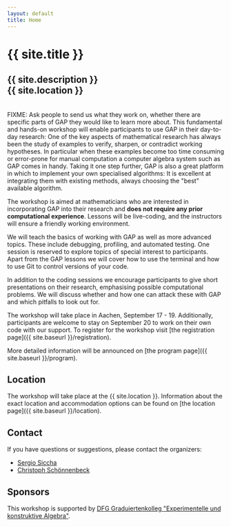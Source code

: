 ```yaml
---
layout: default
title: Home
---
```


# {{ site.title }}

## {{ site.description }}<br> {{ site.location }}

<br>
FIXME: Ask people to send us what they work on, whether there are specific parts of GAP they would like to learn more about.
This fundamental and hands-on workshop will enable participants to use GAP in their day-to-day research: One of the key aspects of mathematical research has always been the study of examples to verify, sharpen, or contradict working hypotheses.
In particular when these examples become too time consuming or error-prone for manual computation a computer algebra system such as GAP comes in handy.
Taking it one step further, GAP is also a great platform in which to implement your own specialised algorithms:
It is excellent at integrating them with existing methods, always choosing the "best" available algorithm.

The workshop is aimed at mathematicians who are interested in incorporating GAP into their research and **does not require any prior computational experience**.
Lessons will be live-coding, and the instructors will ensure a friendly working environment.

We will teach the basics of working with GAP as well as more advanced topics. These include debugging, profiling, and automated testing.
One session is reserved to explore topics of special interest to participants.
Apart from the GAP lessons we will cover how to use the terminal and how to use Git to control versions of your code.

In addition to the coding sessions we encourage participants to give short presentations on their research, emphasising possible computational problems.
We will discuss whether and how one can attack these with GAP and which pitfalls to look out for.

The workshop will take place in Aachen, September 17 - 19.
Additionally, participants are welcome to stay on September 20 to work on their own code with our support.
To register for the workshop visit [the registration page]({{ site.baseurl }}/registration).

More detailed information will be announced on [the program page]({{ site.baseurl }}/program).

## Location

The workshop will take place at the {{ site.location }}. Information about the
exact location and accommodation options
can be found on [the location page]({{ site.baseurl }}/location).

## Contact

If you have questions or suggestions, please contact the organizers:

* [Sergio Siccha](mailto:sergio.siccha@rwth-aachen.de)
* [Christoph Sch&ouml;nnenbeck](mailto:christoph.schoennenbeck@rwth-aachen.de)

## Sponsors

This workshop is supported by [DFG Graduiertenkolleg "Experimentelle und konstruktive Algebra"](http://www.math.rwth-aachen.de/~Graduiertenkolleg/).

